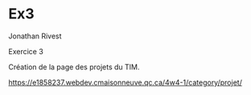 # Ex3

Jonathan Rivest

Exercice 3

Création de la page des projets du TIM.

https://e1858237.webdev.cmaisonneuve.qc.ca/4w4-1/category/projet/
